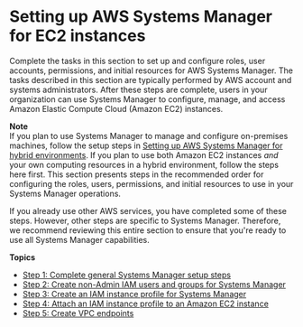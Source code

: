 # Setting up AWS Systems Manager for EC2 instances<a name="systems-manager-setting-up-ec2"></a>

Complete the tasks in this section to set up and configure roles, user accounts, permissions, and initial resources for AWS Systems Manager\. The tasks described in this section are typically performed by AWS account and systems administrators\. After these steps are complete, users in your organization can use Systems Manager to configure, manage, and access Amazon Elastic Compute Cloud \(Amazon EC2\) instances\.

**Note**  
If you plan to use Systems Manager to manage and configure on\-premises machines, follow the setup steps in [Setting up AWS Systems Manager for hybrid environments](systems-manager-managedinstances.md)\. If you plan to use both Amazon EC2 instances *and* your own computing resources in a hybrid environment, follow the steps here first\. This section presents steps in the recommended order for configuring the roles, users, permissions, and initial resources to use in your Systems Manager operations\. 

If you already use other AWS services, you have completed some of these steps\. However, other steps are specific to Systems Manager\. Therefore, we recommend reviewing this entire section to ensure that you're ready to use all Systems Manager capabilities\. 

**Topics**
+ [Step 1: Complete general Systems Manager setup steps](systems-manager-ec2-setup-general.md)
+ [Step 2: Create non\-Admin IAM users and groups for Systems Manager](setup-create-iam-user.md)
+ [Step 3: Create an IAM instance profile for Systems Manager](setup-instance-profile.md)
+ [Step 4: Attach an IAM instance profile to an Amazon EC2 instance](setup-launch-managed-instance.md)
+ [Step 5: Create VPC endpoints](setup-create-vpc.md)